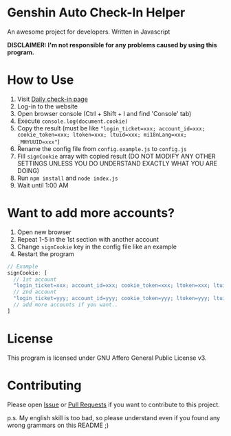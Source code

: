 # Genshin Auto Check-In Helper
An awesome project for developers. Written in Javascript

**DISCLAIMER: I'm not responsible for any problems caused by using this program.**

# How to Use
1. Visit [Daily check-in page](https://webstatic-sea.mihoyo.com/ys/event/signin-sea/index.html?act_id=e202102251931481)
1. Log-in to the website
1. Open browser console (Ctrl + Shift + I and find 'Console' tab)
1. Execute `console.log(document.cookie)`
1. Copy the result (must be like `"login_ticket=xxx; account_id=xxx; cookie_token=xxx; ltoken=xxx; ltuid=xxx; mi18nLang=xxx; _MHYUUID=xxx"`)
1. Rename the config file from `config.example.js` to `config.js`
1. Fill `signCookie` array with copied result (DO NOT MODIFY ANY OTHER SETTINGS UNLESS YOU DO UNDERSTAND EXACTLY WHAT YOU ARE DOING)
1. Run `npm install` and `node index.js`
1. Wait until 1:00 AM

# Want to add more accounts?
1. Open new browser
1. Repeat 1-5 in the 1st section with another account
1. Change `signCookie` key in the config file like an example
1. Restart the program

```js
// Example
signCookie: [
  // 1st account
  "login_ticket=xxx; account_id=xxx; cookie_token=xxx; ltoken=xxx; ltuid=xxx; mi18nLang=xxx; _MHYUUID=xxx",
  // 2nd account
  "login_ticket=yyy; account_id=yyy; cookie_token=yyy; ltoken=yyy; ltuid=yyy; mi18nLang=yyy; _MHYUUID=yyy",
  // add more accounts if you want..
]
```

# License
This program is licensed under GNU Affero General Public License v3.

# Contributing
Please open [Issue](https://github.com/SkyFlags/genshin-auto-check-in/issues) or [Pull Requests](https://github.com/SkyFlags/genshin-auto-check-in/pulls) if you want to contribute to this project.

p.s. My english skill is too bad, so please understand even if you found any wrong grammars on this README ;)